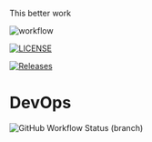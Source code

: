 This better work

![workflow](https://github.com/robbierfleming/devops/actions/workflows/main.yml/badge.svg)

[![LICENSE](https://img.shields.io/github/license/robbierfleming/devops.svg?style=flat-square)](https://github.com/<github-username>/devops/blob/master/LICENSE)

[![Releases](https://img.shields.io/github/release/robbierfleming/devops/all.svg?style=flat-square)](https://github.com/<github-username>/devops/releases)

# DevOps
![GitHub Workflow Status (branch)](https://img.shields.io/github/actions/workflow/status/robbierfleming/devops/A%20workflow%20for%20my%20Hello%20World%20App/master?style=flat-square)